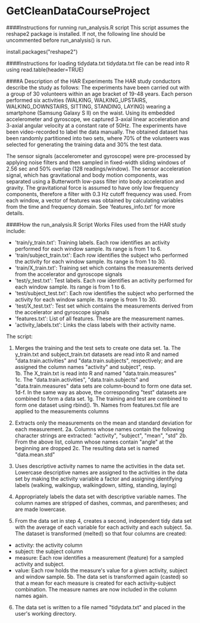 # GetCleanDataCourseProject
####Instructions for running run_analysis.R script
This script assumes the reshape2 package is installed. If not, the following line should be uncommented before run_analysis() is run.

install.packages("reshape2")

####Instructions for loading tidydata.txt
tidydata.txt file can be read into R using read.table(header=TRUE)

####A Description of the HAR Experiments
The HAR study conductors describe the study as follows:
The experiments have been carried out with a group of 30 volunteers within an age bracket of 19-48 years. Each person performed six activities (WALKING, WALKING_UPSTAIRS, WALKING_DOWNSTAIRS, SITTING, STANDING, LAYING) wearing a smartphone (Samsung Galaxy S II) on the waist. Using its embedded accelerometer and gyroscope, we captured 3-axial linear acceleration and 3-axial angular velocity at a constant rate of 50Hz. The experiments have been video-recorded to label the data manually. The obtained dataset has been randomly partitioned into two sets, where 70% of the volunteers was selected for generating the training data and 30% the test data. 

The sensor signals (accelerometer and gyroscope) were pre-processed by applying noise filters and then sampled in fixed-width sliding windows of 2.56 sec and 50% overlap (128 readings/window). The sensor acceleration signal, which has gravitational and body motion components, was separated using a Butterworth low-pass filter into body acceleration and gravity. The gravitational force is assumed to have only low frequency components, therefore a filter with 0.3 Hz cutoff frequency was used. From each window, a vector of features was obtained by calculating variables from the time and frequency domain. See 'features_info.txt' for more details.

####How the run_analysis.R Script Works
Files used from the HAR study include:
- 'train/y_train.txt': Training labels. Each row identifies an activity performed for each window sample. Its range is from 1 to 6.
- 'train/subject_train.txt': Each row identifies the subject who performed the activity for each window sample. Its range is from 1 to 30. 
- 'train/X_train.txt': Training set which contains the measurements derived from the accelerator and gyroscope signals
- 'test/y_test.txt': Test labels. Each row identifies an activity performed for each window sample. Its range is from 1 to 6.
- 'test/subject_test.txt': Each row identifies the subject who performed the activity for each window sample. Its range is from 1 to 30. 
- 'test/X_test.txt': Test set which contains the measurements derived from the accelerator and gyroscope signals
- 'features.txt': List of all features. These are the measurement names.
- 'activity_labels.txt': Links the class labels with their activity name.

The script:
1. Merges the training and the test sets to create one data set.
1a. The y_train.txt and subject_train.txt datasets are read into R and named "data.train.activities" and "data.train.subjects", respectively; and are assigned the column names "activity" and subject", resp.  		
1b. The X_train.txt is read into R and named "data.train.measures"  
1c. The "data.train.activities", "data.train.subjects" and "data.train.measures" data sets are column-bound to form one data set.
1d-f. In the same way as above, the corresponding "test" datasets are combined to form a data set.
1g. The training and test are combined to form one dataset using rbind().
1h. Names from features.txt file are applied to the measurements columns 

2. Extracts only the measurements on the mean and standard deviation for each measurement. 
2a. Columns whose names contain the following character strings are extracted: "activity", "subject", "mean", "std"
2b. From the above list, column whose names  contain "angle" at the beginning are dropped
2c. The resulting data set is named "data.mean.std" 

3. Uses descriptive activity names to name the activities in the data set. 
Lowercase descriptive names are assigned to the activities in the data set by making the activity variable a factor and assigning identifying labels (walking, walkingup, walkingdown, sitting, standing, laying)

4. Appropriately labels the data set with descriptive variable names. 
The column names are stripped of dashes, commas, and parentheses; and are made lowercase. 

5. From the data set in step 4, creates a second, independent tidy data set with the average of each variable for each activity and each subject.
5a. The dataset is transformed (melted) so that four columns are created:
- activity: the activity column
- subject: the subject column
- measure: Each row identifies a measurement (feature) for a sampled activity and subject.
- value: Each row holds the measure's value for a given activity, subject and window sample. 
5b. The data set is transformed again (casted) so that a mean for each measure is created for each activity-subject combination. The measure names are now included in the column names again.

6. The data set is written to a file named "tidydata.txt" and placed in the user's working directory.
